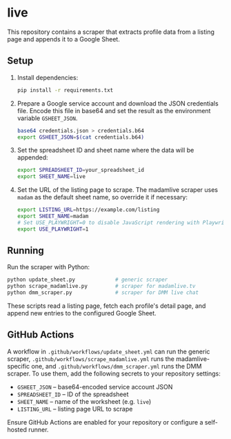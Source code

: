 # live

This repository contains a scraper that extracts profile data from a listing page and appends it to a Google Sheet.

## Setup

1. Install dependencies:
   ```bash
   pip install -r requirements.txt
   ```
2. Prepare a Google service account and download the JSON credentials file. Encode this file in base64 and set the result as the environment variable `GSHEET_JSON`.
   ```bash
   base64 credentials.json > credentials.b64
   export GSHEET_JSON=$(cat credentials.b64)
   ```
3. Set the spreadsheet ID and sheet name where the data will be appended:
   ```bash
   export SPREADSHEET_ID=your_spreadsheet_id
   export SHEET_NAME=live
   ```
4. Set the URL of the listing page to scrape. The madamlive scraper uses
   `madam` as the default sheet name, so override it if necessary:
   ```bash
   export LISTING_URL=https://example.com/listing
   export SHEET_NAME=madam
   # Set USE_PLAYWRIGHT=0 to disable JavaScript rendering with Playwright
   export USE_PLAYWRIGHT=1
   ```

## Running

Run the scraper with Python:

```bash
python update_sheet.py             # generic scraper
python scrape_madamlive.py         # scraper for madamlive.tv
python dmm_scraper.py              # scraper for DMM live chat
```

These scripts read a listing page, fetch each profile's detail page, and append new entries to the configured Google Sheet.

## GitHub Actions

A workflow in `.github/workflows/update_sheet.yml` can run the generic scraper, `.github/workflows/scrape_madamlive.yml` runs the madamlive-specific one, and `.github/workflows/dmm_scraper.yml` runs the DMM scraper. To use them, add the following secrets to your repository settings:

- `GSHEET_JSON` – base64-encoded service account JSON
- `SPREADSHEET_ID` – ID of the spreadsheet
- `SHEET_NAME` – name of the worksheet (e.g. `live`)
- `LISTING_URL` – listing page URL to scrape

Ensure GitHub Actions are enabled for your repository or configure a self-hosted runner.
